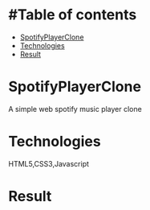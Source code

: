 # #Table of contents
* [SpotifyPlayerClone](#general-info)
* [Technologies](#technologies)
* [Result](#result)

# SpotifyPlayerClone

A simple web spotify music player clone

# Technologies

HTML5,CSS3,Javascript

# Result


